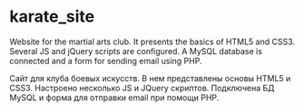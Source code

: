 # karate_site
Website for the martial arts club.
It presents the basics of HTML5 and CSS3.
Several JS and jQuery scripts are configured.
A MySQL database is connected and a form for sending email using PHP.

Сайт для клуба боевых искусств. 
В нем представлены основы HTML5 и CSS3.
Настроено несколько JS и JQuery скриптов. 
Подключена БД MySQL и форма для отправки email при помощи PHP.
